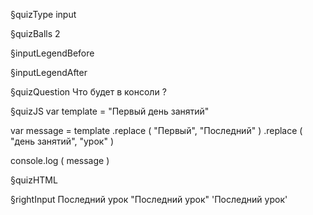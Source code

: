 §quizType
input

§quizBalls
2

§inputLegendBefore


§inputLegendAfter


§quizQuestion
Что будет в консоли ?



§quizJS
var template = "Первый день занятий"

var message =
    template
       .replace ( "Первый", "Последний" )
       .replace ( "день занятий", "урок" )

console.log ( message )


§quizHTML


§rightInput
Последний урок
"Последний урок"
'Последний урок'
